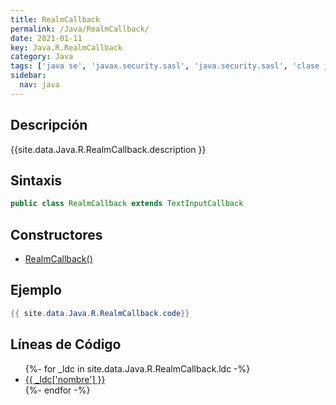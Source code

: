 ```yaml
---
title: RealmCallback
permalink: /Java/RealmCallback/
date: 2021-01-11
key: Java.R.RealmCallback
category: Java
tags: ['java se', 'javax.security.sasl', 'java.security.sasl', 'clase java', 'Java 1.5']
sidebar: 
  nav: java
---
```


## Descripción
{{site.data.Java.R.RealmCallback.description }}

## Sintaxis
~~~java
public class RealmCallback extends TextInputCallback
~~~

## Constructores
* [RealmCallback()](/Java/RealmCallback/RealmCallback/)

## Ejemplo
~~~java
{{ site.data.Java.R.RealmCallback.code}}
~~~

## Líneas de Código
<ul>
{%- for _ldc in site.data.Java.R.RealmCallback.ldc -%}
   <li>
       <a href="{{_ldc['url'] }}">{{ _ldc['nombre'] }}</a>
   </li>
{%- endfor -%}
</ul>

